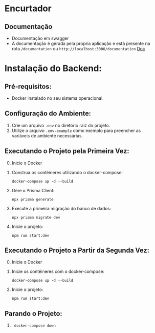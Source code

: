 # Encurtador

## Documentação

 - Documentação em swagger
 - A documentação é gerada pela propria aplicação e está presente na rota `/documentation` ou `http://localhost:3000/documentation` [Doc](http://localhost:3000/documentation)



# Instalação do Backend:

## Pré-requisitos:

- Docker instalado no seu sistema operacional.

## Configuração do Ambiente:

1. Crie um arquivo `.env` no diretório raiz do projeto.
2. Utilize o arquivo `.env-example` como exemplo para preencher as variáveis de ambiente necessárias.

## Executando o Projeto pela Primeira Vez:

0. Inicie o Docker

1. Construa os contêineres utilizando o docker-compose:

   ```shell
   docker-compose up -d --build
   ```

2. Gere o Prisma Client:

   ```shell
   npx prisma generate
   ```

3. Execute a primeira migração do banco de dados:

   ```shell
   npx prisma migrate dev
   ```

4. Inicie o projeto:
   ```shell
   npm run start:dev
   ```

## Executando o Projeto a Partir da Segunda Vez:

0. Inicie o Docker

1. Inicie os contêineres com o docker-compose:

   ```shell
   docker-compose up -d --build
   ```

2. Inicie o projeto:
   ```shell
   npm run start:dev
   ```

## Parando o Projeto:

1. ```shell
    docker-compose down
   ```

